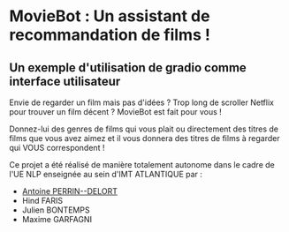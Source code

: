 # MovieBot : Un assistant de recommandation de films !

## Un exemple d'utilisation de gradio comme interface utilisateur

Envie de regarder un film mais pas d'idées ? Trop long de scroller Netflix pour trouver un film décent ? 
MovieBot est fait pour vous ! 

Donnez-lui des genres de films qui vous plait ou directement des titres de films que vous avez aimez et il vous donnera des titres de films à regarder qui VOUS correspondent !


Ce projet a été réalisé de manière totalement autonome dans le cadre de l'UE NLP enseignée au sein d'IMT ATLANTIQUE par :
* [Antoine PERRIN--DELORT](https://github.com/perrindelort)
* Hind FARIS
* Julien BONTEMPS
* Maxime GARFAGNI

